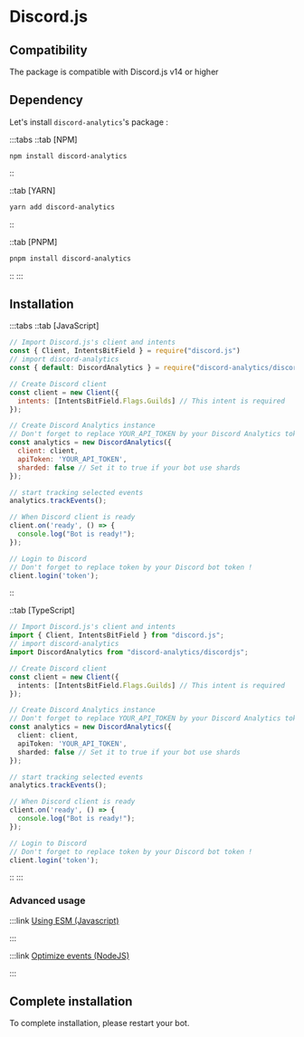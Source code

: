 # Discord.js

## Compatibility

The package is compatible with Discord.js v14 or higher

## Dependency

Let's install `discord-analytics`'s package :

:::tabs
::tab \[NPM]

```shell
npm install discord-analytics
```

::

::tab [YARN]

```bash
yarn add discord-analytics
```

::

::tab [PNPM]

```bash
pnpm install discord-analytics
```

::
:::

## Installation

:::tabs
::tab \[JavaScript]

```javascript
// Import Discord.js's client and intents
const { Client, IntentsBitField } = require("discord.js")
// import discord-analytics
const { default: DiscordAnalytics } = require("discord-analytics/discordjs")

// Create Discord client
const client = new Client({
  intents: [IntentsBitField.Flags.Guilds] // This intent is required
});

// Create Discord Analytics instance
// Don't forget to replace YOUR_API_TOKEN by your Discord Analytics token !
const analytics = new DiscordAnalytics({
  client: client,
  apiToken: 'YOUR_API_TOKEN',
  sharded: false // Set it to true if your bot use shards
});

// start tracking selected events
analytics.trackEvents();

// When Discord client is ready
client.on('ready', () => {
  console.log("Bot is ready!");
});

// Login to Discord
// Don't forget to replace token by your Discord bot token !
client.login('token');
```

::

::tab [TypeScript]

```typescript
// Import Discord.js's client and intents
import { Client, IntentsBitField } from "discord.js";
// import discord-analytics
import DiscordAnalytics from "discord-analytics/discordjs";

// Create Discord client
const client = new Client({
  intents: [IntentsBitField.Flags.Guilds] // This intent is required
});

// Create Discord Analytics instance
// Don't forget to replace YOUR_API_TOKEN by your Discord Analytics token !
const analytics = new DiscordAnalytics({
  client: client,
  apiToken: 'YOUR_API_TOKEN',
  sharded: false // Set it to true if your bot use shards
});

// start tracking selected events
analytics.trackEvents();

// When Discord client is ready
client.on('ready', () => {
  console.log("Bot is ready!");
});

// Login to Discord
// Don't forget to replace token by your Discord bot token !
client.login('token');
```

::
:::

### Advanced usage

:::link [Using ESM (Javascript)](/docs/main/advanced-usage/esm)

:::

:::link [Optimize events (NodeJS)](/docs/main/advanced-usage/optimize-events)

:::

## Complete installation

To complete installation, please restart your bot.
